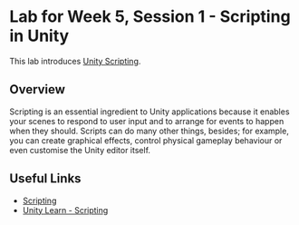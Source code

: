 # Lab for Week 5, Session 1 - Scripting in Unity

This lab introduces [Unity Scripting](https://docs.unity3d.com/Manual/ScriptingSection.html).

## Overview

Scripting is an essential ingredient to Unity applications because it enables your scenes to respond to user input and to arrange for events to happen when they should. Scripts can do many other things, besides; for example, you can create graphical effects, control physical gameplay behaviour or even customise the Unity editor itself.



## Useful Links

+ [Scripting](https://docs.unity3d.com/Manual/ScriptingSection.html)
+ [Unity Learn - Scripting](https://learn.unity.com/search?k=%5B%22q%3AScripting%22%5D)
